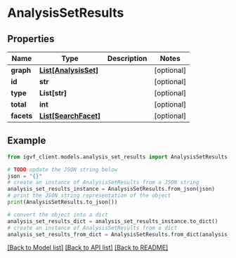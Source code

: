 # AnalysisSetResults


## Properties

Name | Type | Description | Notes
------------ | ------------- | ------------- | -------------
**graph** | [**List[AnalysisSet]**](AnalysisSet.md) |  | [optional] 
**id** | **str** |  | [optional] 
**type** | **List[str]** |  | [optional] 
**total** | **int** |  | [optional] 
**facets** | [**List[SearchFacet]**](SearchFacet.md) |  | [optional] 

## Example

```python
from igvf_client.models.analysis_set_results import AnalysisSetResults

# TODO update the JSON string below
json = "{}"
# create an instance of AnalysisSetResults from a JSON string
analysis_set_results_instance = AnalysisSetResults.from_json(json)
# print the JSON string representation of the object
print(AnalysisSetResults.to_json())

# convert the object into a dict
analysis_set_results_dict = analysis_set_results_instance.to_dict()
# create an instance of AnalysisSetResults from a dict
analysis_set_results_from_dict = AnalysisSetResults.from_dict(analysis_set_results_dict)
```
[[Back to Model list]](../README.md#documentation-for-models) [[Back to API list]](../README.md#documentation-for-api-endpoints) [[Back to README]](../README.md)


